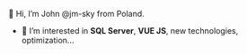👋 Hi, I’m John @jm-sky from Poland.
- 👀 I’m interested in **SQL Server**, **VUE JS**, new technologies, optimization...

<!---
jm-sky/jm-sky is a ✨ special ✨ repository because its `README.md` (this file) appears on your GitHub profile.
You can click the Preview link to take a look at your changes.
--->
